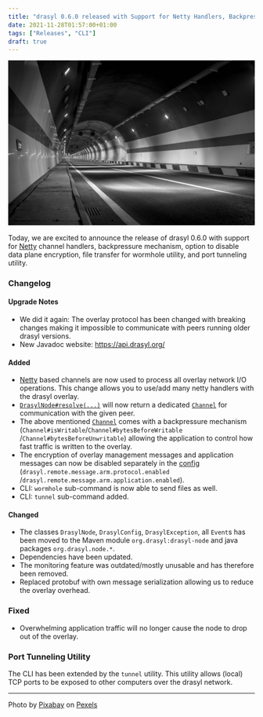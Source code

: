```yaml
---
title: "drasyl 0.6.0 released with Support for Netty Handlers, Backpressure Mechanism, and Tunnel Utility"
date: 2021-11-28T01:57:00+01:00
tags: ["Releases", "CLI"]
draft: true
---
```


![Grayscale photograph of an empty tunnel](/img/pexels-pixabay-210008.jpg)

Today, we are excited to announce the release of drasyl 0.6.0 with support for [Netty](https://netty.io) channel handlers, backpressure mechanism, option to disable data plane encryption, file transfer for wormhole utility, and port tunneling utility.

<!--more-->

### Changelog

#### Upgrade Notes

- We did it again: The overlay protocol has been changed with breaking changes making it impossible
  to communicate with peers running older drasyl versions.
- New Javadoc website: https://api.drasyl.org/

#### Added

- [Netty](https://netty.io/) based channels are now used to process all overlay network I/O
  operations. This change allows you to use/add many netty handlers with the drasyl overlay.
- [`DrasylNode#resolve(...)`](./drasyl-node/src/main/java/org/drasyl/DrasylNode.java) will now
  return a dedicated [`Channel`](https://netty.io/4.1/api/io/netty/channel/Channel.html) for
  communication with the given peer.
- The above mentioned [`Channel`](https://netty.io/4.1/api/io/netty/channel/Channel.html) comes with
  a backpressure mechanism (`Channel#isWritable`/`Channel#bytesBeforeWritable`
  /`Channel#bytesBeforeUnwritable`) allowing the application to control how fast traffic is written
  to the overlay.
- The encryption of overlay management messages and application messages can now be disabled
  separately in
  the [config](drasyl-node/src/main/resources/reference.conf) (`drasyl.remote.message.arm.protocol.enabled`
  /`drasyl.remote.message.arm.application.enabled`).
- CLI: `wormhole` sub-command is now able to send files as well.
- CLI: `tunnel` sub-command added.

#### Changed

- The classes `DrasylNode`, `DrasylConfig`, `DrasylException`, all `Event`s has been moved to the
  Maven module `org.drasyl:drasyl-node` and java packages `org.drasyl.node.*`.
- Dependencies have been updated.
- The monitoring feature was outdated/mostly unusable and has therefore been removed.
- Replaced protobuf with own message serialization allowing us to reduce the overlay overhead.

### Fixed

- Overwhelming application traffic will no longer cause the node to drop out of the overlay.

### Port Tunneling Utility

The CLI has been extended by the `tunnel` utility.
This utility allows (local) TCP ports to be exposed to other computers over the drasyl network.

---

Photo by [Pixabay](https://www.pexels.com/de-de/@pixabay/) on [Pexels](https://www.pexels.com/)